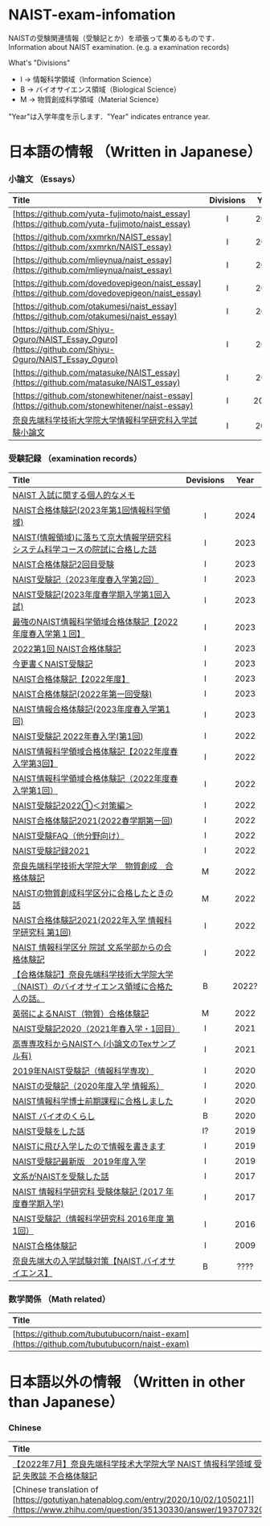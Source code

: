 # NAIST-exam-infomation
NAISTの受験関連情報（受験記とか）を頑張って集めるものです．  
Information about NAIST examination. (e.g. a examination records)

What's "Divisions"
- I → 情報科学領域（Information Science）
- B → バイオサイエンス領域（Biological Science）
- M → 物質創成科学領域（Material Science）

"Year"は入学年度を示します．"Year" indicates entrance year.


# 日本語の情報 （Written in Japanese）

### 小論文 （Essays）

|Title|Divisions|Year|
|:--|:-:|:-:|
|[https://github.com/yuta-fujimoto/naist_essay](https://github.com/yuta-fujimoto/naist_essay)|I|2023|
|[https://github.com/xxmrkn/NAIST_essay](https://github.com/xxmrkn/NAIST_essay)|I|2023|
|[https://github.com/mlieynua/naist_essay](https://github.com/mlieynua/naist_essay)|I|2022|
|[https://github.com/dovedovepigeon/naist_essay](https://github.com/dovedovepigeon/naist_essay)|I|2022|
|[https://github.com/otakumesi/naist_essay](https://github.com/otakumesi/naist_essay)|I|2020|
|[https://github.com/Shiyu-Oguro/NAIST_Essay_Oguro](https://github.com/Shiyu-Oguro/NAIST_Essay_Oguro)|I|2019|
|[https://github.com/matasuke/NAIST_essay](https://github.com/matasuke/NAIST_essay)|I|2017|
|[https://github.com/stonewhitener/naist-essay](https://github.com/stonewhitener/naist-essay)|I|2016?|
|[奈良先端科学技術大学院大学情報科学研究科入学試験小論文](https://cl.sd.tmu.ac.jp/~komachi/docs/essay.html)|I|20XX|




### 受験記録 （examination records）

|Title|Devisions|Year|
|:--|:-:|:-:|
|[NAIST 入試に関する個人的なメモ](https://kyohei-fushida.net/entrance_exam.html)|||
|[NAIST合格体験記(2023年第1回情報科学領域)](https://note.com/one_uno_hana/n/nd4ef1e59ffdd)|I|2024|
|[NAIST(情報領域)に落ちて京大情報学研究科システム科学コースの院試に合格した話](https://note.com/kita0908/n/nfa09f31bfa19)|I|2023|
|[NAIST合格体験記2回目受験](https://naist-dao.hatenablog.com/entry/2023/07/22/110403)|I|2023|
|[NAIST受験記（2023年度春入学第2回）](https://kuge-masa.hatenablog.com/entry/2023/05/03/140642)|I|2023|
|[NAIST受験記(2023年度春学期入学第1回入試)](https://note.com/tamtam_wa/n/nb1a26817a113)|I|2023|
|[最強のNAIST情報科学領域合格体験記【2022年度春入学第１回】](https://shota-ozaki.org/3938/)|I|2023|
|[2022第1回 NAIST合格体験記](https://toy70.hatenablog.com/entry/2022/07/25/191108)|I|2023|
|[今更書くNAIST受験記](https://prokuma.hateblo.jp/entry/2022/01/31/194445)|I|2023|
|[NAIST合格体験記【2022年度】](https://yattinda.hatenablog.com/entry/2022/12/18/192033)|I|2023|
|[NAIST合格体験記(2022年第一回受験)](https://note.com/ykn_shiro/n/n6ea20286aec7)|I|2023|
|[NAIST情報合格体験記(2023年度春入学第1回)](https://note.com/north_snow01/n/n38d39d1a6866)|I|2023|
|[NAIST受験記 2022年春入学(第1回)](https://masapage.com/2021/07/21/naist_exam_2021/)|I|2022|
|[NAIST情報科学領域合格体験記【2022年度春入学第3回】](https://gabutech.vercel.app/blog/ff5al_eh0i4)|I|2022|
|[NAIST情報科学領域合格体験記（2022年度春入学第1回）](https://note.com/dovedovepigeon/n/n35d806eaa4cf)|I|2022|
|[NAIST受験記2022①＜対策編＞](https://note.com/yama1009/n/nd926f184572f)|I|2022|
|[NAIST合格体験記2021(2022春学期第一回)](https://note.com/hatodove/n/nee1286d4c0d7)|I|2022|
|[NAIST受験FAQ（他分野向け）](https://note.com/rodamille/n/ne36a40b13809)|I|2022|
|[NAIST受験記録2021](https://namekosiru.hatenablog.com/entry/2021/07/25/142259)|I|2022|
|[奈良先端科学技術大学院大学　物質創成　合格体験記](https://note.com/yanag06/n/ncc3ac63f70de)|M|2022|
|[NAISTの物質創成科学区分に合格したときの話](https://find100.hatenablog.com/entry/2021/07/20/143842)|M|2022|
|[NAIST合格体験記2021(2022年入学 情報科学研究科 第1回)](https://jetcarrot.hatenablog.com/entry/2021/07/21/133000)|I|2022|
|[NAIST 情報科学区分 院試 文系学部からの合格体験記](https://inshikiroku2021.hatenablog.com/entry/2021/09/08/005712)|I|2022|
|[【合格体験記】奈良先端科学技術大学院大学（NAIST）のバイオサイエンス領域に合格た人の話。](https://note.com/a_nya_inshi/n/n8f5774022b4d)|B|2022?|
|[英弱によるNAIST（物質）合格体験記](https://note.com/tyuyamato/n/n5575545a49a9)|M|2022|
|[NAIST受験記2020（2021年春入学・1回目）](https://gotutiyan.hatenablog.com/entry/2020/10/02/105021)|I|2021|
|[高専専攻科からNAISTへ (小論文のTexサンプル有)](https://maxcell-1000.sakura.ne.jp/wp/senkouka-to-naist)|I|2021|
|[2019年NAIST受験記（情報科学専攻）](https://kuroneko1259.hatenablog.com/entry/2019/07/19/140502)|I|2020|
|[NAISTの受験記（2020年度入学 情報系）](https://umeboshi-lab.com/entry/2020/03/20/180143)|I|2020|
|[NAIST情報科学博士前期課程に合格しました](https://tanaken.me/posts/190720/)|I|2020|
|[NAIST バイオのくらし](https://avelygmf.hatenablog.com/entry/2020/09/17/171847)|B|2020|
|[NAIST受験をした話](https://sumansonian.net/etc_NAIST_exam/)|I?|2019|
|[NAISTに飛び入学したので情報を書きます](https://zima168.hatenablog.com/entry/2019/05/16/152456)|I|2019|
|[NAIST受験記最新版　2019年度入学](https://denden-seven.hatenablog.com/entry/2019/01/09/122354)|I|2019|
|[文系がNAISTを受験した話](https://kogumagoya.com/blog/archives/298)|I|2017|
|[NAIST 情報科学研究科 受験体験記 (2017 年度春学期入学)](https://sira.dev/blog/2016/07/07/naist-exam/)|I|2017|
|[NAIST受験記（情報科学研究科 2016年度 第1回）](https://kujira16.hateblo.jp/entry/2015/07/17/112337)|I|2016|
|[NAIST合格体験記](https://www.shirayu.net/note/naist/road2pass)|I|2009|
|[奈良先端大の入学試験対策【NAIST,バイオサイエンス】](https://realpuppet.com/%E5%A5%88%E8%89%AF%E5%85%88%E7%AB%AF%E5%A4%A7%E3%81%AE%E5%85%A5%E5%AD%A6%E8%A9%A6%E9%A8%93%E5%AF%BE%E7%AD%96%E3%80%90naist%E3%83%90%E3%82%A4%E3%82%AA%E3%82%B5%E3%82%A4%E3%82%A8%E3%83%B3%E3%82%B9/)|B|????|



### 数学関係 （Math related）

|Title|
|:--|
|[https://github.com/tubutubucorn/naist-exam](https://github.com/tubutubucorn/naist-exam)|


# 日本語以外の情報 （Written in other than Japanese）
### Chinese

|Title|Devisions|Year|
|:--|:-:|:-:|
|[【2022年7月】奈良先端科学技术大学院大学 NAIST 情报科学领域 受験記 失敗談 不合格体験記](https://zhuanlan.zhihu.com/p/562331732)|I|2023|
|[Chinese translation of [https://gotutiyan.hatenablog.com/entry/2020/10/02/105021]](https://www.zhihu.com/question/35130330/answer/1937073200)|I|2021|


